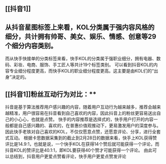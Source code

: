 ## [[抖音1]]
## 从抖音星图标签上来看，KOL分类属于强内容风格的细分，共计拥有帅哥、美女、娱乐、情感、创意等29个细分内容类别。
而从快手快接单的分类标签来看，快手KOL的分类属于强职业细分，拥有电器、数码、彩妆、电商、服饰、手工匠人等共计19个标签类别。
可以看到抖音KOL的内容专业细分程度更高，而快手KOL的职业细分程度更高。这主要是由KOL们的“出身”决定的。
## [[抖音1]]粉丝互动行为对比：**
抖音是基于算法推荐用户感兴趣的内容，随着用户互动行为越来越多，推荐会越来越精准，用户很容易在抖音看到自己喜欢的内容，因此抖音上的粉丝更容易送出自己的小心心，也就是点赞。
快手的内容推荐是选择式的，快手用户打开的内容一般都是自己感兴趣的、喜欢的，在普惠价值观推动下，更易激发用户的深度参与。因此快手老铁对自己喜欢的KOL，不仅仅愿意点赞，还愿意评论、分享，进行全套式互动。
根据卡思数据采集到的截止到2月28日的数据来看，快手上KOL获得赞评比是14.9:1，也就是说，一个快手KOL在获得14个赞后就可能获得一个评论，而抖音KOL的赞评比是40.1:1，即KOL要获得40个赞才可能获得一个评论。
由此可以总结到，抖音用户更爱点赞看评论，快手用户更爱点赞发评论

